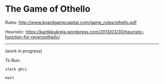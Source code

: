 # The Game of Othello

Rules: http://www.boardgamecapital.com/game_rules/othello.pdf

Heuristic: https://kartikkukreja.wordpress.com/2013/03/30/heuristic-function-for-reversiothello/

--------------------------

(work in progress)

To Run:

`stack ghci`

`main`